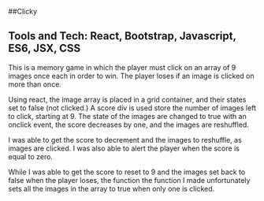 ##Clicky
## Tools and Tech: React, Bootstrap, Javascript, ES6, JSX, CSS

This is a memory game in which the player must click on an array of 9 images once each in order to win. The player loses if an image is clicked on more than once.

Using react, the image array is placed in a grid container, and their states set to false (not clicked.) A score div is used store the number of images left to click, starting at 9. The state of the images are changed to true with an onclick event, the score decreases by one, and the images are reshuffled.

I was able to get the score to decrement and the images to reshuffle, as images are clicked. I was also able to alert the player when the score is equal to zero. 

While I was able to get the score to reset to 9 and the images set back to false when the player loses, the function 
the function I made unfortunately sets all the images in the array to true when only one is clicked.
